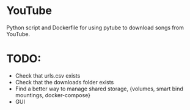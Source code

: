 # YouTube
Python script and Dockerfile for using pytube to download songs from YouTube.

# TODO:
- Check that urls.csv exists
- Check that the downloads folder exists
- Find a better way to manage shared storage, {volumes, smart bind mountings, docker-compose}
- GUI
